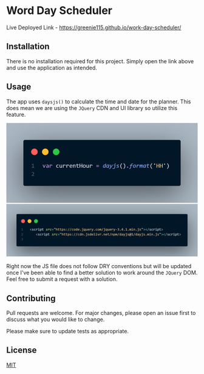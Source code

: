# Word Day Scheduler

Live Deployed Link - https://greenie115.github.io/work-day-scheduler/
## Installation

There is no installation required for this project. Simply open the link above and use the application as intended. 

## Usage
The app uses ```daysjs()``` to calculate the time and date for the planner. This does mean we are using the ```JQuery``` CDN and UI library so utilize this feature. 

![Snippet of daysjs() code in HTML and JS file](./assets/images/daysjs()-snippet.png)
![snippet of JQuery library](./assets/images/Jquery-snippet.png)

Right now the JS file does not follow DRY conventions but will be updated once I've been able to find a better solution to work around the ```JQuery``` DOM. Feel free to submit a request with a solution. 

## Contributing

Pull requests are welcome. For major changes, please open an issue first
to discuss what you would like to change.

Please make sure to update tests as appropriate.

## License

[MIT](https://choosealicense.com/licenses/mit/)